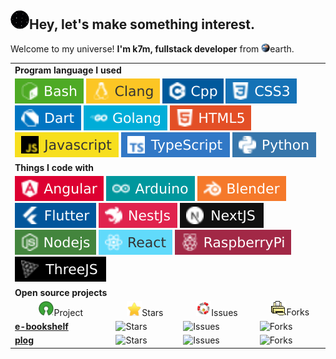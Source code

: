 <h2 style=''><img alt='space swim' src="./icons/space_float.gif" width='30' />Hey, let's make something interest.</h2>
<p>Welcome to my universe! <b>I'm k7m, fullstack developer</b> from <img alt='earth' src='./icons/earth.gif' width='14'/>earth.</p>
<table>
    <tbody>
    <tr>
        <td colspan='4'><b>Program language I used</b></td></tr>
    <tr><td colspan='4'>
        <img alt='B' src='./icons/bash.svg' />
        <img alt='C' src='./icons/clang.svg' />
        <img alt='CPP' src='./icons/cpp.svg' />
        <img alt='CSS' src='./icons/css.svg' />
        <img alt='Dart' src='./icons/dart.svg' />
        <img alt='Go' src='./icons/golang.svg' />
        <img alt='HTML' src='./icons/html.svg' />
        <img alt='Javascript' src='./icons/javascript.svg' />
        <img alt='TypeScript' src='./icons/typescript.svg' />
        <img alt='Python' src='./icons/python.svg' />
    </td>
    </tr>
    <tr>
        <td colspan='4'><b>Things I code with</b></td>
    </tr>
    <tr><td colspan='4'>
        <img alt='Angular' src='./icons/angular.svg' />
        <img alt='Arduino' src='./icons/arduino.svg' />
        <img alt='Blender' src='./icons/blender.svg' />
        <img alt='Flutter' src='./icons/flutter.svg' />
        <img alt='NestJs' src='./icons/nestjs.svg' />
        <img alt='NextJS' src='./icons/nextjs.svg' />
        <img alt='NodeJS' src='./icons/nodejs.svg' />
        <img alt='React' src='./icons/react.svg' />
        <img alt='Raspberrypi' src='./icons/raspberrypi.svg' />
        <img alt='ThreeJs' src='./icons/threejs.svg' />
    </td>
    </tr>
    <tr>
        <td colspan='5'><b>Open source projects</b></td>
    </tr>
    <tr>
        <td align='center'><img alt='project' src='./icons/project.png' width='24' />Project</td>
        <td align='center'><img alt='project' src='./icons/star.gif' width='24' />Stars</td>
        <td align='center'><img alt='project' src='./icons/issue.gif' width='24' />Issues</td>
        <td align='center'><img alt='project' src='./icons/fork.gif' width='24' />Forks</td>
    </tr>
    <tr>
        <td><a href="https://github.com/key7men/e-bookshelf"><b>e-bookshelf</b></a></td>
        <td><img alt="Stars" src="https://img.shields.io/github/stars/key7men/e-bookshelf?style=flat-square&labelColor=343b41"/></td>
        <td><img alt="Issues" src="https://img.shields.io/github/issues/key7men/e-bookshelf?style=flat-square&labelColor=343b41"/></td>
        <td><img alt="Forks" src="https://img.shields.io/github/forks/key7men/e-bookshelf?style=flat-square&labelColor=343b41"/></td>
    </tr>
    <tr>
        <td><a href="https://github.com/key7men/plog"><b>plog</b></a></td>
        <td><img alt="Stars" src="https://img.shields.io/github/stars/key7men/plog?style=flat-square&labelColor=343b41"/></td>
        <td><img alt="Issues" src="https://img.shields.io/github/issues/key7men/plog?style=flat-square&labelColor=343b41"/></td>
        <td><img alt="Forks" src="https://img.shields.io/github/forks/key7men/plog?style=flat-square&labelColor=343b41"/></td>
    </tr>
    </tbody>
</table>
